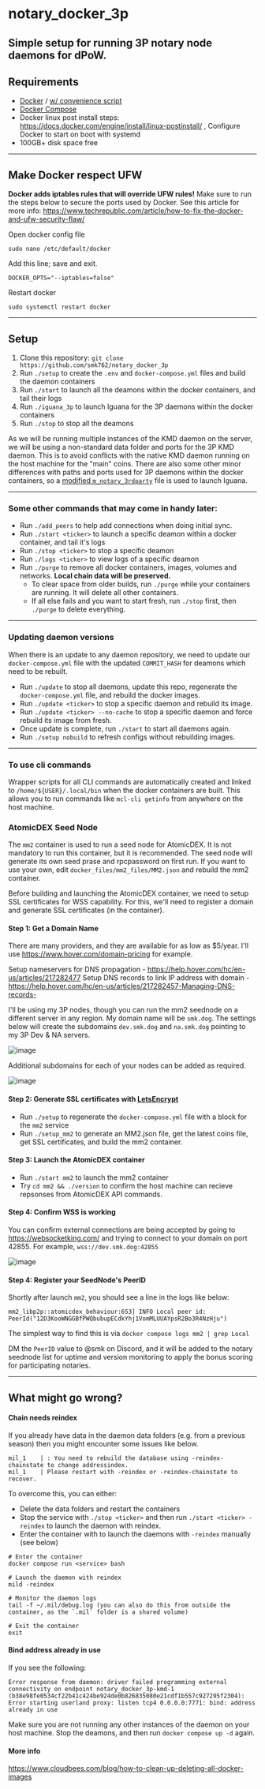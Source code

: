 # notary_docker_3p

Simple setup for running 3P notary node daemons for dPoW.
---
## Requirements

 - [Docker](https://docs.docker.com/engine/install/ubuntu/) / [w/ convenience script](https://docs.docker.com/engine/install/ubuntu/#install-using-the-convenience-script)
 - [Docker Compose](https://docs.docker.com/compose/install/linux/#install-using-the-repository)
 - Docker linux post install steps: https://docs.docker.com/engine/install/linux-postinstall/ , Configure Docker to start on boot with systemd
 - 100GB+ disk space free
---
## Make Docker respect UFW

**Docker adds iptables rules that will override UFW rules!** 
Make sure to run the steps below to secure the ports used by Docker. See this article for more info: https://www.techrepublic.com/article/how-to-fix-the-docker-and-ufw-security-flaw/

Open docker config file
```
sudo nano /etc/default/docker
```

Add this line; save and exit.
```
DOCKER_OPTS="--iptables=false"
```

Restart docker
```
sudo systemctl restart docker
```
---
## Setup

1. Clone this repository: `git clone https://github.com/smk762/notary_docker_3p`
2. Run `./setup` to create the `.env` and `docker-compose.yml` files and build the daemon containers
3. Run `./start` to launch all the deamons within the docker containers, and tail their logs
4. Run `./iguana_3p` to launch Iguana for the 3P daemons within the docker containers
5. Run `./stop` to stop all the deamons

As we will be running multiple instances of the KMD daemon on the server, we will be using a non-standard data folder and ports for the 3P KMD daemon. This is to avoid conflicts with the native KMD daemon running on the host machine for the "main" coins.
There are also some other minor differences with paths and ports used for 3P daemons within the docker containers, so a [modified `m_notary_3rdparty`](https://github.com/KomodoPlatform/dPoW/blob/season-seven/iguana/m_notary_3rdparty_docker) file is used to launch Iguana.

---
### Some other commands that may come in handy later:
- Run `./add_peers` to help add connections when doing initial sync.
- Run `./start <ticker>` to launch a specific deamon within a docker container, and tail it's logs
- Run `./stop <ticker>` to stop a specific deamon
- Run `./logs <ticker>` to view logs of a specific deamon
- Run `./purge` to remove all docker containers, images, volumes and networks. **Local chain data will be preserved.**
    - To clear space from older builds, run `./purge` while your containers are running. It will delete all other containers.
    - If all else fails and you want to start fresh, run `./stop` first, then `./purge` to delete everything.

---
### Updating daemon versions

When there is an update to any daemon repository, we need to update our `docker-compose.yml` file with the updated `COMMIT_HASH` for deamons which need to be rebuilt.
- Run `./update` to stop all daemons, update this repo, regenerate the `docker-compose.yml` file, and rebuild the docker images.
- Run `./update <ticker>` to stop a specific daemon and rebuild its image.
- Run `./update <ticker> --no-cache` to stop a specific daemon and force rebuild its image from fresh.
- Once update is complete, run `./start` to start all daemons again.
- Run `./setup nobuild` to refresh configs without rebuilding images. 

---
### To use cli commands
Wrapper scripts for all CLI commands are automatically created and linked to `/home/${USER}/.local/bin` when the docker containers are built. This allows you to run commands like `mcl-cli getinfo` from anywhere on the host machine.


### AtomicDEX Seed Node
The `mm2` container is used to run a seed node for AtomicDEX. It is not mandatory to run this container, but it is recommended.
The seed node will generate its own seed prase and rpcpassword on first run. If you want to use your own, edit `docker_files/mm2_files/MM2.json` and rebuild the mm2 container.

Before building and launching the AtomicDEX container, we need to setup SSL certificates for WSS capability. For this, we'll need to register a domain and generate SSL certificates (in the container). 

#### Step 1: Get a Domain Name
There are many providers, and they are available for as low as $5/year. I'll use https://www.hover.com/domain-pricing for example.

Setup nameservers for DNS propagation - https://help.hover.com/hc/en-us/articles/217282477
Setup DNS records to link IP address with domain - https://help.hover.com/hc/en-us/articles/217282457-Managing-DNS-records-

I'll be using my 3P nodes, though you can run the mm2 seednode on a different server in any region.
My domain name will be `smk.dog`. The settings below will create the subdomains `dev.smk.dog` and `na.smk.dog` pointing to my 3P Dev & NA servers.

![image](https://user-images.githubusercontent.com/35845239/171760406-3dfb473a-5db9-47eb-bdaf-3b4e81ae739c.png)

Additional subdomains for each of your nodes can be added as required.

![image](https://user-images.githubusercontent.com/35845239/171760521-1f0c3a59-3fbd-4c9e-8abf-6249bd856c57.png)


#### Step 2: Generate SSL certificates with [LetsEncrypt](https://letsencrypt.org/getting-started/)

- Run `./setup` to regenerate the `docker-compose.yml` file with a block for the `mm2` service
- Run `./setup_mm2` to generate an MM2.json file, get the latest coins file, get SSL certificates, and build the mm2 container.

#### Step 3: Launch the AtomicDEX container

- Run `./start mm2` to launch the mm2 container
- Try `cd mm2 && ./version` to confirm the host machine can recieve repsonses from AtomicDEX API commands.

#### Step 4: Confirm WSS is working

You can confirm external connections are being accepted by going to https://websocketking.com/ and trying to connect to your domain on port 42855. For example, `wss://dev.smk.dog:42855`

![image](https://user-images.githubusercontent.com/35845239/171772951-86d6fb8e-c9d0-40ee-88b6-3124a942d1b8.png)

#### Step 4: Register your SeedNode's PeerID

Shortly after launch `mm2`, you should see a line in the logs like below:
```
mm2_libp2p::atomicdex_behaviour:653] INFO Local peer id: PeerId("12D3KooWNGGBfPWQbubupECdkYhj1VomMLUUAYpsR2Bo3R4NzHju")
```
The simplest way to find this is via `docker compose logs mm2 | grep Local`

DM the `PeerID` value to @smk on Discord, and it will be added to the notary seednode list for uptime and version monitoring to apply the bonus scoring for participating notaries.

---
## What might go wrong?

#### Chain needs reindex

If you already have data in the daemon data folders (e.g. from a previous season) then you might encounter some issues like below.
```
mil_1    | : You need to rebuild the database using -reindex-chainstate to change addressindex.
mil_1    | Please restart with -reindex or -reindex-chainstate to recover.
```

To overcome this, you can either:
- Delete the data folders and restart the containers
- Stop the service with `./stop <ticker>` and then run `./start <ticker> -reindex` to launch the daemon with reindex.
- Enter the container with to launch the daemons with `-reindex` manually (see below)

```
# Enter the container
docker compose run <service> bash

# Launch the daemon with reindex
mild -reindex

# Monitor the daemon logs
tail -f ~/.mil/debug.log (you can also do this from outside the container, as the `.mil` folder is a shared volume)

# Exit the container
exit
```
#### Bind address already in use

If you see the following:
```
Error response from daemon: driver failed programming external connectivity on endpoint notary_docker_3p-kmd-1 (b38e98fe0534cf22b41c424be924de0b826835080e21cdf1b557c927295f2304): Error starting userland proxy: listen tcp4 0.0.0.0:7771: bind: address already in use
```

Make sure you are not running any other instances of the daemon on your host machine. Stop the deamons, and then run `docker compose up -d` again.

#### More info

https://www.cloudbees.com/blog/how-to-clean-up-deleting-all-docker-images
